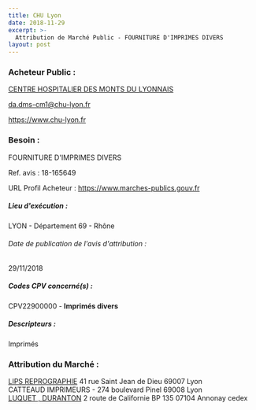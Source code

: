 ```yaml
---
title: CHU Lyon
date: 2018-11-29
excerpt: >-
  Attribution de Marché Public - FOURNITURE D'IMPRIMES DIVERS
layout: post
---
```


### Acheteur Public : 
<a href="/acheteur-134/siren-200093904"> CENTRE HOSPITALIER DES MONTS DU LYONNAIS</a><br/>



da.dms-cm1@chu-lyon.fr


https://www.chu-lyon.fr
### Besoin :

FOURNITURE D'IMPRIMES DIVERS

Ref. avis : 18-165649

URL Profil Acheteur : https://www.marches-publics.gouv.fr

##### Lieu d'exécution :

LYON - Département 69 - Rhône

###### Date de publication de l'avis d'attribution : 
29/11/2018

##### Codes CPV concerné(s) :
CPV22900000 - **Imprimés divers** <br/>

##### Descripteurs :
Imprimés <br/>

### Attribution du Marché :
<a href="/entreprise-548/siren-334121498"> LIPS REPROGRAPHIE</a>    41 rue Saint Jean de Dieu 69007 Lyon <br/>
CATTEAUD IMPRIMEURS - 274 boulevard Pinel 69008 Lyon <br/>
<a href="/entreprise-564/siren-480011170"> LUQUET , DURANTON</a>    2 route de Californie BP 135 07104 Annonay cedex <br/>

